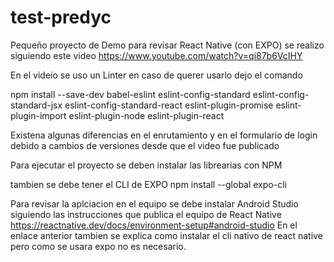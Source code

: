 # test-predyc

Pequeño proyecto de Demo para revisar React Native (con EXPO) se realizo siguiendo este video
https://www.youtube.com/watch?v=qi87b6VcIHY

En el videio se uso un Linter en caso de querer usarlo dejo el comando

npm install --save-dev babel-eslint eslint-config-standard eslint-config-standard-jsx eslint-config-standard-react eslint-plugin-promise eslint-plugin-import eslint-plugin-node eslint-plugin-react

Existena algunas diferencias en el enrutamiento y en el formulario de login debido a cambios de versiones desde que el video fue publicado 

Para ejecutar el proyecto se deben instalar las librearias con NPM

tambien se debe tener el CLI de EXPO npm install --global expo-cli

Para revisar la aplciacion en el equipo se debe instalar Android Studio siguiendo las instrucciones que publica el equipo de React Native https://reactnative.dev/docs/environment-setup#android-studio
En el enlace anterior tambien se explica como instalar el cli nativo de react native pero como se usara expo no es necesario.

